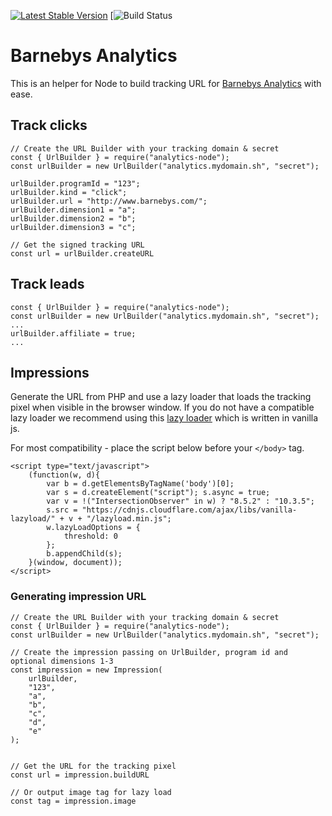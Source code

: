 [![Latest Stable Version](https://poser.pugx.org/barnebys/analytics-node/v/stable)](https://packagist.org/packages/barnebys/analytics-node)
[![Build Status](https://api.travis-ci.org/barnebys/analytics-node.svg?branch=master)


# Barnebys Analytics

This is an helper for Node to build tracking URL for [Barnebys Analytics](https://github.com/barnebys/analytics) with ease.

## Track clicks

```
// Create the URL Builder with your tracking domain & secret
const { UrlBuilder } = require("analytics-node");
const urlBuilder = new UrlBuilder("analytics.mydomain.sh", "secret");

urlBuilder.programId = "123";
urlBuilder.kind = "click";
urlBuilder.url = "http://www.barnebys.com/";
urlBuilder.dimension1 = "a";
urlBuilder.dimension2 = "b";
urlBuilder.dimension3 = "c";

// Get the signed tracking URL
const url = urlBuilder.createURL
```

## Track leads

```
const { UrlBuilder } = require("analytics-node");
const urlBuilder = new UrlBuilder("analytics.mydomain.sh", "secret");
...
urlBuilder.affiliate = true;
...
``` 

## Impressions

Generate the URL from PHP and use a lazy loader that loads the tracking pixel 
when visible in the browser window. If you do not have a compatible lazy loader we 
recommend using this [lazy loader](https://github.com/verlok/lazyload) which is written in vanilla js. 


For most compatibility - place the script below before your `</body>` tag.

```
<script type="text/javascript">
    (function(w, d){
        var b = d.getElementsByTagName('body')[0];
        var s = d.createElement("script"); s.async = true;
        var v = !("IntersectionObserver" in w) ? "8.5.2" : "10.3.5";
        s.src = "https://cdnjs.cloudflare.com/ajax/libs/vanilla-lazyload/" + v + "/lazyload.min.js";
        w.lazyLoadOptions = {
            threshold: 0
        };
        b.appendChild(s);
    }(window, document));
</script>
```

### Generating impression URL

```
// Create the URL Builder with your tracking domain & secret
const { UrlBuilder } = require("analytics-node");
const urlBuilder = new UrlBuilder("analytics.mydomain.sh", "secret");

// Create the impression passing on UrlBuilder, program id and optional dimensions 1-3
const impression = new Impression(
    urlBuilder,
    "123",
    "a",
    "b",
    "c",
    "d",
    "e"
);


// Get the URL for the tracking pixel 
const url = impression.buildURL

// Or output image tag for lazy load
const tag = impression.image

```


